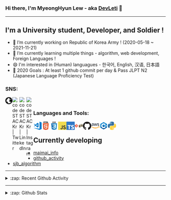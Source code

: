 ### Hi there, I'm MyeongHyun Lew - aka [DevLeti][website] 👋

---

## I'm a University student, Developer, and Soldier !

- 🔭 I’m currently working on Republic of Korea Army ! (2020-05-18 ~ 2021-11-21)
- 🌱 I’m currently learning multiple things - algorithm, web development, Foreign Languages !
- 😄 I'm interested in (Human) languagues - 한국어, English, 汉语, 日本語
- 🥅 2020 Goals : At least 1 github commit per day & Pass JLPT N2 (Japanese Language Proficiency Test)



### SNS:

[<img align="left" alt="codeSTACKr.com" width="22px" src="https://raw.githubusercontent.com/iconic/open-iconic/master/svg/globe.svg" />][website]
[<img align="left" alt="codeSTACKr | Twitter" width="22px" src="https://cdn.jsdelivr.net/npm/simple-icons@v3/icons/twitter.svg" />][twitter]
[<img align="left" alt="codeSTACKr | LinkedIn" width="22px" src="https://cdn.jsdelivr.net/npm/simple-icons@v3/icons/linkedin.svg" />][linkedin]
[<img align="left" alt="codeSTACKr | Instagram" width="22px" src="https://cdn.jsdelivr.net/npm/simple-icons@v3/icons/instagram.svg" />][instagram]



<br />

### Languages and Tools:

<img align="left" alt="Visual Studio Code" width="26px" src="https://raw.githubusercontent.com/github/explore/80688e429a7d4ef2fca1e82350fe8e3517d3494d/topics/visual-studio-code/visual-studio-code.png" />

<img align="left" alt="HTML5" width="26px" src="https://raw.githubusercontent.com/github/explore/80688e429a7d4ef2fca1e82350fe8e3517d3494d/topics/html/html.png" />

<img align="left" alt="CSS3" width="26px" src="https://raw.githubusercontent.com/github/explore/80688e429a7d4ef2fca1e82350fe8e3517d3494d/topics/css/css.png" />

<img align="left" alt="JavaScript" width="26px" src="https://raw.githubusercontent.com/github/explore/80688e429a7d4ef2fca1e82350fe8e3517d3494d/topics/javascript/javascript.png" />

<img align="left" alt="TypeScript" width="26px" src="https://raw.githubusercontent.com/DevLeti/DevLeti/master/img/ts-logo-128.png" />

<img align="left" alt="Git" width="26px" src="https://raw.githubusercontent.com/github/explore/80688e429a7d4ef2fca1e82350fe8e3517d3494d/topics/git/git.png" />

<img align="left" alt="GitHub" width="26px" src="https://raw.githubusercontent.com/github/explore/78df643247d429f6cc873026c0622819ad797942/topics/github/github.png" />

<img align="left" alt="AWS" width="26px" src="https://raw.githubusercontent.com/DevLeti/DevLeti/master/img/AWS_logo_RGB_square.png" />

<img align="left" alt="CPP" width="26px" src="https://raw.githubusercontent.com/DevLeti/DevLeti/master/img/cpp.png" />

<img align="left" alt="Python" width="26px" src="https://raw.githubusercontent.com/DevLeti/DevLeti/master/img/Python.png" />

<br />


## Currently developing

- [maimai_info](https://github.com/DevLeti/maimai_info)
- [github_activity](https://github.com/DevLeti/github_activity)
- [sjb_algorithm](https://github.com/DevLeti/sjb_algorithm)

---

<details>
  <summary>:zap: Recent Github Activity</summary>
  <!--START_SECTION:activity-->
1. 🎉 Merged PR [#2](https://github.com//DevLeti/github_activity/pull/2) in [DevLeti/github_activity](https://github.com//DevLeti/github_activity)
2. 💪 Opened PR [#2](https://github.com//DevLeti/github_activity/pull/2) in [DevLeti/github_activity](https://github.com//DevLeti/github_activity)
3. 🎉 Merged PR [#1](https://github.com//DevLeti/github_activity/pull/1) in [DevLeti/github_activity](https://github.com//DevLeti/github_activity)
  <!--END_SECTION:activity-->
  <!--START:activity-->
🌱 Date : September 2020, Event : Created 21 commits in 2 repositories
  <!--END:activity-->
</details>


---

<details>
  <summary>:zap: Github Stats</summary>
  <img align="left" alt="DevLeti's Github Stats" src="https://github-readme-stats.codestackr.vercel.app/api?username=DevLeti&show_icons=true&hide_border=true" />
</details>



[twitter]: https://twitter.com/devleti__
[instagram]: https://instagram.com/leti__ins
[website]: https://imleti.dev
[linkedin]: https://www.linkedin.com/in/devleti



<!--
**DevLeti/DevLeti** is a ✨ _special_ ✨ repository because its `README.md` (this file) appears on your GitHub profile.

Here are some ideas to get you started:

- 🔭 I’m currently working on ...
- 🌱 I’m currently learning ...
- 👯 I’m looking to collaborate on ...
- 🤔 I’m looking for help with ...
- 💬 Ask me about ...
- 📫 How to reach me: ...
- 😄 Pronouns: ...
- ⚡ Fun fact: ...
-->
